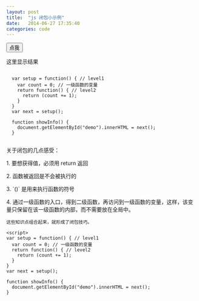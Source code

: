 ```yaml
---
layout: post
title:  "js 闭包小示例"
date:   2014-06-27 17:35:40
categories: code
---
```


<style>
  li {list-style: none;}
</style>


  <button class="clickme" onclick="showInfo()">点我</button>
  <p id="demo">这里显示结果</p>

  ```

    var setup = function() { // level1
      var count = 0; // 一级函数的变量
      return function() { // level2
        return (count += 1);
      }
    }
    var next = setup();

    function showInfo() {
      document.getElementById("demo").innerHTML = next();
    }
    
  ```
  
  <p>
    关于闭包的几点感受：
    <p>1. 要想获得值，必须用 return 返回</p>
    <p>2. 函数被返回是不会被执行的</p>
    <p>3. `()` 是用来执行函数的符号</p>
    <p>4. 通过一级函数的入口，得到二级函数，再访问到一级函数的变量，这样，该变量只保留在该一级函数的内部，而不需要放在全局中。</p>

    这些知识点组合起来，就形成了闭包技巧。
  </p>


    <script>
    var setup = function() { // level1
      var count = 0; // 一级函数的变量
      return function() { // level2
        return (count += 1);
      }
    }
    var next = setup();

    function showInfo() {
      document.getElementById("demo").innerHTML = next();
    }
  </script>

</body>
</html>